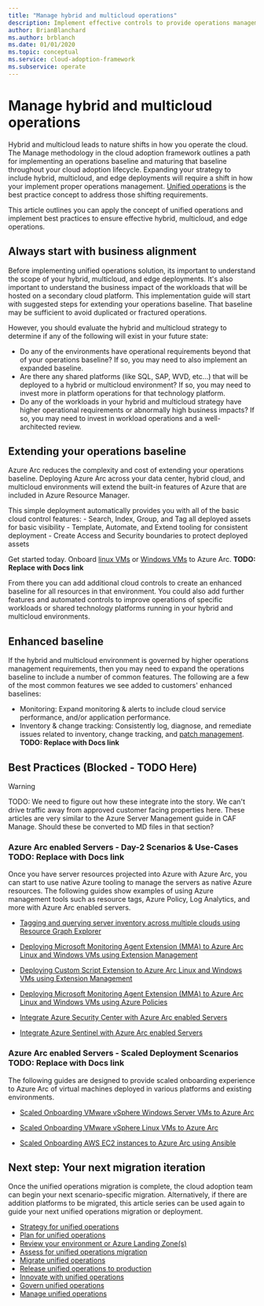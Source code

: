 ```yaml
---
title: "Manage hybrid and multicloud operations"
description: Implement effective controls to provide operations management across hybrid and multicloud deployments, leveraging Azure's enterprise control plane.
author: BrianBlanchard
ms.author: brblanch
ms.date: 01/01/2020
ms.topic: conceptual
ms.service: cloud-adoption-framework
ms.subservice: operate
---
```


# Manage hybrid and multicloud operations

Hybrid and multicloud leads to nature shifts in how you operate the cloud. The Manage methodology in the cloud adoption framework outlines a path for implementing an operations baseline and maturing that baseline throughout your cloud adoption lifecycle. Expanding your strategy to include hybrid, multicloud, and edge deployments will require a shift in how your implement proper operations management. [Unified operations](./unified-operations.md) is the best practice concept to address those shifting requirements.

This article outlines you can apply the concept of unified operations and implement best practices to ensure effective hybrid, multicloud, and edge operations.

## Always start with business alignment

Before implementing unified operations solution, its important to understand the scope of your hybrid, multicloud, and edge deployments. It's also important to understand the business impact of the workloads that will be hosted on a secondary cloud platform. This implementation guide will start with suggested steps for extending your operations baseline. That baseline may be sufficient to avoid duplicated or fractured operations.

However, you should evaluate the hybrid and multicloud strategy to determine if any of the following will exist in your future state:

- Do any of the environments have operational requirements beyond that of your operations baseline? If so, you may need to also implement an expanded baseline.
- Are there any shared platforms (like SQL, SAP, WVD, etc...) that will be deployed to a hybrid or multicloud environment? If so, you may need to invest more in platform operations for that technology platform.
- Do any of the workloads in your hybrid and multicloud strategy have higher operational requirements or abnormally high business impacts? If so, you may need to invest in workload operations and a well-architected review.

## Extending your operations baseline

Azure Arc reduces the complexity and cost of extending your operations baseline. Deploying Azure Arc across your data center, hybrid cloud, and multicloud environments will extend the built-in features of Azure that are included in Azure Resource Manager.

This simple deployment automatically provides you with all of the basic cloud control features:
    - Search, Index, Group, and Tag all deployed assets for basic visibility
    - Template, Automate, and Extend tooling for consistent deployment
    - Create Access and Security boundaries to protect deployed assets

Get started today. Onboard [linux VMs](https://github.com/microsoft/azure_arc/blob/master/azure_arc_servers_jumpstart/docs/onboard_server_linux.md) or [Windows VMs](https://github.com/microsoft/azure_arc/blob/master/azure_arc_servers_jumpstart/docs/onboard_server_win.md) to Azure Arc. **TODO: Replace with Docs link**

From there you can add additional cloud controls to create an enhanced baseline for all resources in that environment. You could also add further features and automated controls to improve operations of specific workloads or shared technology platforms running in your hybrid and multicloud environments.

## Enhanced baseline

If the hybrid and multicloud environment is governed by higher operations management requirements, then you may need to expand the operations baseline to include a number of common features. The following are a few of the most common features we see added to customers' enhanced baselines:

- Monitoring: Expand monitoring & alerts to include cloud service performance, and/or application performance.
- Inventory & change tracking: Consistently log, diagnose, and remediate issues related to inventory, change tracking, and [patch management](https://github.com/microsoft/azure_arc/blob/master/azure_arc_servers_jumpstart/docs/arc_updateManagement.md). **TODO: Replace with Docs link**

## Best Practices (Blocked - TODO Here)

> [!WARNING]
> TODO: We need to figure out how these integrate into the story. We can't drive traffic away from approved customer facing properties here. These articles are very similar to the Azure Server Management guide in CAF Manage. Should these be converted to MD files in that section?

### Azure Arc enabled Servers - Day-2 Scenarios & Use-Cases **TODO: Replace with Docs link**

Once you have server resources projected into Azure with Azure Arc, you can start to use native Azure tooling to manage the servers as native Azure resources. The following guides show examples of using Azure management tools such as resource tags, Azure Policy, Log Analytics, and more with Azure Arc enabled servers.

* [Tagging and querying server inventory across multiple clouds using Resource Graph Explorer](https://github.com/microsoft/azure_arc/blob/master/azure_arc_servers_jumpstart/docs/arc_inventory_tagging.md)

* [Deploying Microsoft Monitoring Agent Extension (MMA) to Azure Arc Linux and Windows VMs using Extension Management](https://github.com/microsoft/azure_arc/blob/master/azure_arc_servers_jumpstart/docs/arc_vm_extension_mma_arm.md)

* [Deploying Custom Script Extension to Azure Arc Linux and Windows VMs using Extension Management](https://github.com/microsoft/azure_arc/blob/master/azure_arc_servers_jumpstart/docs/arc_vm_extension_customscript_arm.md)

* [Deploying Microsoft Monitoring Agent Extension (MMA) to Azure Arc Linux and Windows VMs using Azure Policies](https://github.com/microsoft/azure_arc/blob/master/azure_arc_servers_jumpstart/docs/arc_policies_mma.md)
 
* [Integrate Azure Security Center with Azure Arc enabled Servers](https://github.com/microsoft/azure_arc/blob/master/azure_arc_servers_jumpstart/docs/arc_securitycenter.md)

* [Integrate Azure Sentinel with Azure Arc enabled Servers](https://github.com/microsoft/azure_arc/blob/master/azure_arc_servers_jumpstart/docs/arc_azuresentinel.md)

### Azure Arc enabled Servers - Scaled Deployment Scenarios **TODO: Replace with Docs link**

The following guides are designed to provide scaled onboarding experience to Azure Arc of virtual machines deployed in various platforms and existing environments.

 * [Scaled Onboarding VMware vSphere Windows Server VMs to Azure Arc](https://github.com/microsoft/azure_arc/blob/master/azure_arc_servers_jumpstart/docs/vmware_scaled_powercli_win.md)

 * [Scaled Onboarding VMware vSphere Linux VMs to Azure Arc](https://github.com/microsoft/azure_arc/blob/master/azure_arc_servers_jumpstart/docs/vmware_scaled_powercli_linux.md)

 * [Scaled Onboarding AWS EC2 instances to Azure Arc using Ansible](https://github.com/microsoft/azure_arc/blob/master/azure_arc_servers_jumpstart/docs/aws_scale_ansible.md)

## Next step: Your next migration iteration

Once the unified operations migration is complete, the cloud adoption team can begin your next scenario-specific migration. Alternatively, if there are addition platforms to be migrated, this article series can be used again to guide your next unified operations migration or deployment.

- [Strategy for unified operations](./strategy.md)
- [Plan for unified operations](./plan.md)
- [Review your environment or Azure Landing Zone(s)](./ready.md)
- [Assess for unified operations migration](./migrate-assess.md)
- [Migrate unified operations](./migrate-deploy.md)
- [Release unified operations to production](./migrate-release.md)
- [Innovate with unified operations](./innovate.md)
- [Govern unified operations](./govern.md)
- [Manage unified operations](./manage.md)
